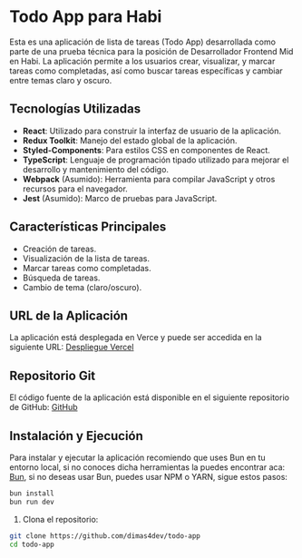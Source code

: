 # Todo App para Habi

Esta es una aplicación de lista de tareas (Todo App) desarrollada como parte de una prueba técnica para la posición de Desarrollador Frontend Mid en Habi. La aplicación permite a los usuarios crear, visualizar, y marcar tareas como completadas, así como buscar tareas específicas y cambiar entre temas claro y oscuro.

## Tecnologías Utilizadas

- **React**: Utilizado para construir la interfaz de usuario de la aplicación.
- **Redux Toolkit**: Manejo del estado global de la aplicación.
- **Styled-Components**: Para estilos CSS en componentes de React.
- **TypeScript**: Lenguaje de programación tipado utilizado para mejorar el desarrollo y mantenimiento del código.
- **Webpack** (Asumido): Herramienta para compilar JavaScript y otros recursos para el navegador.
- **Jest** (Asumido): Marco de pruebas para JavaScript.

## Características Principales

- Creación de tareas.
- Visualización de la lista de tareas.
- Marcar tareas como completadas.
- Búsqueda de tareas.
- Cambio de tema (claro/oscuro).

## URL de la Aplicación

La aplicación está desplegada en Verce y puede ser accedida en la siguiente URL: [Despliegue Vercel](https://todo-app-iota-ivory-78.vercel.app/)

## Repositorio Git

El código fuente de la aplicación está disponible en el siguiente repositorio de GitHub: [GitHub](https://github.com/dimas4dev/todo-app)

## Instalación y Ejecución

Para instalar y ejecutar la aplicación recomiendo que uses Bun en tu entorno local, si no conoces dicha herramientas la puedes encontrar aca: [Bun](https://bun.sh/), si no deseas usar Bun, puedes usar NPM o YARN, sigue estos pasos:

```bash
bun install
bun run dev
```
1. Clona el repositorio:
```bash
git clone https://github.com/dimas4dev/todo-app
cd todo-app
```